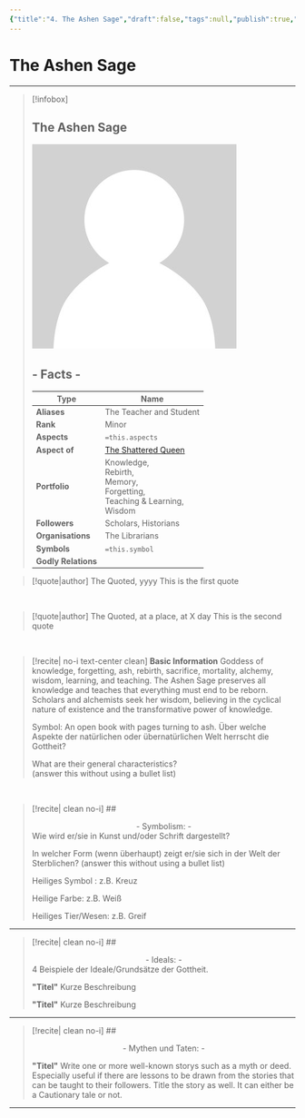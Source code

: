 ```yaml
---
{"title":"4. The Ashen Sage","draft":false,"tags":null,"publish":true,"name":"The Ashen Sage","aliases":"The Teacher and Student","organisations":"The Librarians","rank":"Minor","symbol":"","portfolio":"Knowledge, <br>Rebirth, <br>Memory, <br>Forgetting, <br>Teaching & Learning, <br>Wisdom","followers":"Scholars, Historians","relations":"","path":"3. Gods & Religion/5. Minor Gods, Spirits & Aspects/4. The Ashen Sage.md","permalink":"/3-gods-and-religion/5-minor-gods-spirits-and-aspects/4-the-ashen-sage/","PassFrontmatter":true}
---
```


# The Ashen Sage

---
> [!infobox]
> 
> 
> ## **The Ashen Sage**
> 
> ![../../../NPC_Placeholder.jpg](../../NPC_Placeholder.jpg)
> 
> ## - Facts -
> | Type | Name |
> | ---- | ---- |
> | **Aliases** | The Teacher and Student |
> | **Rank** | Minor |
> | **Aspects** | `=this.aspects` |
> | **Aspect of** | [The Shattered Queen](../4.%20The%20Nine/5.%20The%20Shattered%20Queen.md) |
> | **Portfolio** | Knowledge, <br>Rebirth, <br>Memory, <br>Forgetting, <br>Teaching & Learning, <br>Wisdom |
> | **Followers** | Scholars, Historians |
> | **Organisations** | The Librarians |
> | **Symbols** | `=this.symbol` |
> | **Godly Relations** |  |

> [!quote|author] The Quoted, yyyy
> This is the first quote

<br>

> [!quote|author] The Quoted, at a place, at X day
> This is the second quote

<br>

> [!recite| no-i text-center clean] **Basic Information**
> Goddess of knowledge, forgetting, ash, rebirth, sacrifice, mortality, alchemy, wisdom, learning, and teaching.
> The Ashen Sage preserves all knowledge and teaches that everything must end to be reborn. Scholars and alchemists seek her wisdom, believing in the cyclical nature of existence and the transformative power of knowledge.
> 
> Symbol: An open book with pages turning to ash.
> Über welche Aspekte der natürlichen oder übernatürlichen Welt herrscht die Gottheit?
>
> What are their general characteristics?  
> (answer this without using a bullet list)

<br>

> [!recite| clean no-i] ## <center>  - Symbolism: - </center>
> Wie wird er/sie in Kunst und/oder Schrift dargestellt?
> 
> In welcher Form (wenn überhaupt) zeigt er/sie sich in der Welt der Sterblichen?
> (answer this without using a bullet list)
> 
> Heiliges Symbol : z.B. Kreuz
> 
> Heilige Farbe: z.B. Weiß
> 
> Heiliges Tier/Wesen: z.B. Greif

---

> [!recite| clean no-i] ## <center>  - Ideals: - </center>
> 4 Beispiele der Ideale/Grundsätze der Gottheit.
>
> **"Titel"**
> Kurze Beschreibung
>
> **"Titel"**
> Kurze Beschreibung

---

> [!recite| clean no-i] ## <center>  - Mythen und Taten: - </center>
> 
> **"Titel"**
> Write one or more well-known storys such as a myth or deed. Especially useful if there are lessons to be drawn from the stories that can be taught to their followers. Title the story as well. It can either be a Cautionary tale or not.


---
